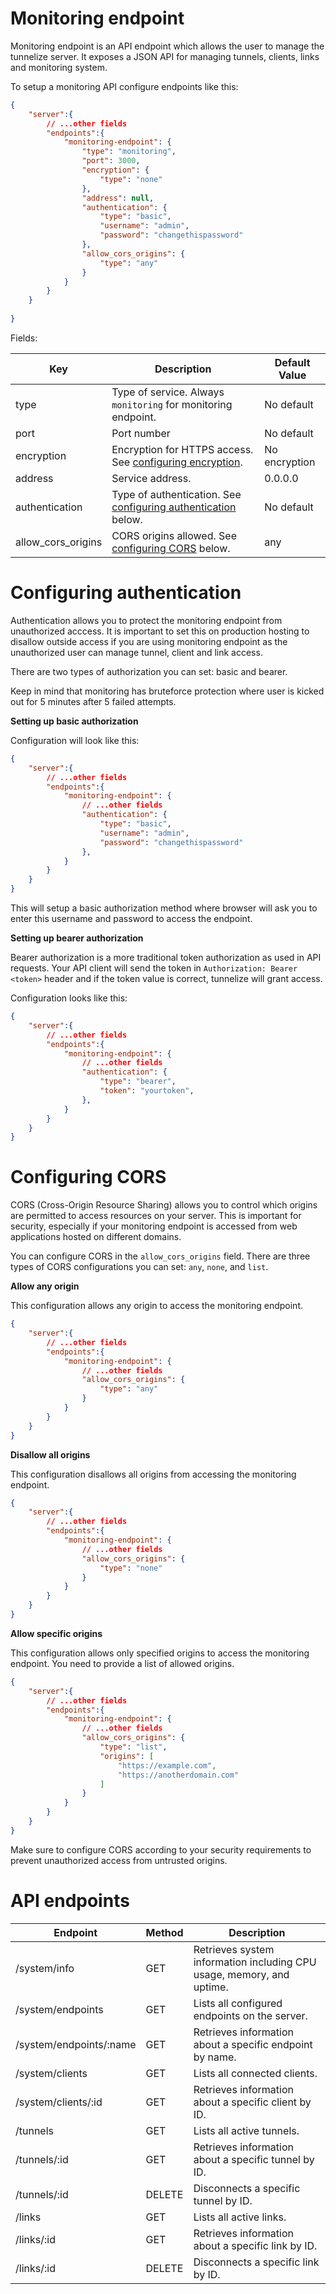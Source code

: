 # Monitoring endpoint

Monitoring endpoint is an API endpoint which allows the user to manage the tunnelize server. It exposes a JSON API
for managing tunnels, clients, links and monitoring system.

To setup a monitoring API configure endpoints like this:


```json
{
    "server":{
        // ...other fields
        "endpoints":{
            "monitoring-endpoint": {
                "type": "monitoring",
                "port": 3000,
                "encryption": {
                    "type": "none"
                },
                "address": null,
                "authentication": {
                    "type": "basic",
                    "username": "admin",
                    "password": "changethispassword"
                },
                "allow_cors_origins": {
                    "type": "any"
                }
            }
        }
    }
    
}
```

Fields:

| Key                | Description                                                                                  | Default Value |
| ------------------ | -------------------------------------------------------------------------------------------- | ------------- |
| type               | Type of service. Always `monitoring` for monitoring endpoint.                                | No default    |
| port               | Port number                                                                                  | No default    |
| encryption         | Encryption for HTTPS access. See [configuring encryption](./setting-up-endpoint-tls.md).     | No encryption |
| address            | Service address.                                                                             | 0.0.0.0       |
| authentication     | Type of authentication. See [configuring authentication](#configuring-authentication) below. | No default    |
| allow_cors_origins | CORS origins allowed.  See [configuring CORS](#configuring-cors) below.                      | any           |

# Configuring authentication

Authentication allows you to protect the monitoring endpoint from unauthorized acccess. It is important to set this on
production hosting to disallow outside access if you are using monitoring endpoint as the unauthorized user can manage
tunnel, client and link access.

There are two types of authorization you can set: basic and bearer.

Keep in mind that monitoring has bruteforce protection where user is kicked out for 5 minutes after 5 failed attempts.

**Setting up basic authorization**

Configuration will look like this:

```json
{
    "server":{
        // ...other fields
        "endpoints":{
            "monitoring-endpoint": {
                // ...other fields
                "authentication": {
                    "type": "basic",
                    "username": "admin",
                    "password": "changethispassword"
                },
            }
        }
    }
}
```

This will setup a basic authorization method where browser will ask you to enter this username and password to access
the endpoint.

**Setting up bearer authorization**

Bearer authorization is a more traditional token authorization as used in API requests. Your API client will send the
token in `Authorization: Bearer <token>` header and if the token value is correct, tunnelize will grant access.

Configuration looks like this:

```json
{
    "server":{
        // ...other fields
        "endpoints":{
            "monitoring-endpoint": {
                // ...other fields
                "authentication": {
                    "type": "bearer",
                    "token": "yourtoken",
                },
            }
        }
    }
}
```

# Configuring CORS

CORS (Cross-Origin Resource Sharing) allows you to control which origins are permitted to access resources on your 
server. This is important for security, especially if your monitoring endpoint is accessed from web applications hosted 
on different domains.

You can configure CORS in the `allow_cors_origins` field. There are three types of CORS configurations you can set: `any`, `none`, and `list`.

**Allow any origin**

This configuration allows any origin to access the monitoring endpoint.

```json
{
    "server":{
        // ...other fields
        "endpoints":{
            "monitoring-endpoint": {
                // ...other fields
                "allow_cors_origins": {
                    "type": "any"
                }
            }
        }
    }
}
```

**Disallow all origins**

This configuration disallows all origins from accessing the monitoring endpoint.

```json
{
    "server":{
        // ...other fields
        "endpoints":{
            "monitoring-endpoint": {
                // ...other fields
                "allow_cors_origins": {
                    "type": "none"
                }
            }
        }
    }
}
```

**Allow specific origins**

This configuration allows only specified origins to access the monitoring endpoint. You need to provide a list 
of allowed origins.

```json
{
    "server":{
        // ...other fields
        "endpoints":{
            "monitoring-endpoint": {
                // ...other fields
                "allow_cors_origins": {
                    "type": "list",
                    "origins": [
                        "https://example.com",
                        "https://anotherdomain.com"
                    ]
                }
            }
        }
    }
}
```

Make sure to configure CORS according to your security requirements to prevent unauthorized access from untrusted 
origins.

# API endpoints

| Endpoint                | Method | Description                                                           |
| ----------------------- | ------ | --------------------------------------------------------------------- |
| /system/info            | GET    | Retrieves system information including CPU usage, memory, and uptime. |
| /system/endpoints       | GET    | Lists all configured endpoints on the server.                         |
| /system/endpoints/:name | GET    | Retrieves information about a specific endpoint by name.              |
| /system/clients         | GET    | Lists all connected clients.                                          |
| /system/clients/:id     | GET    | Retrieves information about a specific client by ID.                  |
| /tunnels                | GET    | Lists all active tunnels.                                             |
| /tunnels/:id            | GET    | Retrieves information about a specific tunnel by ID.                  |
| /tunnels/:id            | DELETE | Disconnects a specific tunnel by ID.                                  |
| /links                  | GET    | Lists all active links.                                               |
| /links/:id              | GET    | Retrieves information about a specific link by ID.                    |
| /links/:id              | DELETE | Disconnects a specific link by ID.                                    |

